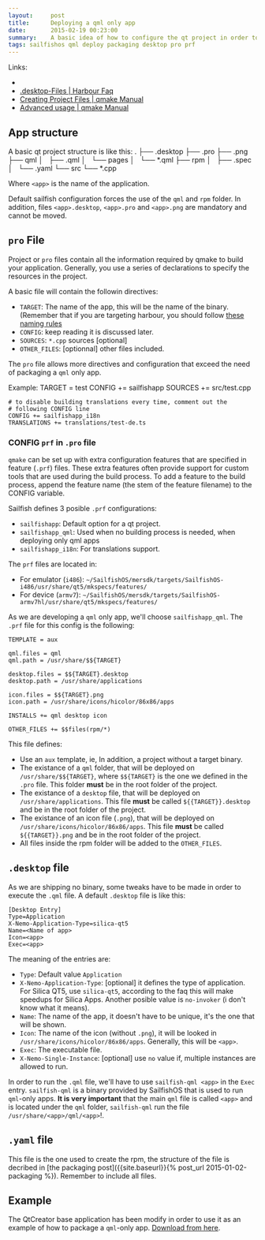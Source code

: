 ```yaml
---
layout:     post
title:      Deploying a qml only app
date:       2015-02-19 00:23:00
summary:    A basic idea of how to configure the qt project in order to deploy a qml-only application.
tags: sailfishos qml deploy packaging desktop pro prf
---
```


Links:
* [](https://together.jolla.com/question/59041/how-to-deploy-qtqml-application-without-sdk/#post-id-60298)
* [.desktop-Files | Harbour Faq](https://harbour.jolla.com/faq#4.1.0)
* [Creating Project Files | qmake Manual](http://doc.qt.io/qt-5/qmake-project-files.html)
* [Advanced usage | qmake Manual](http://doc.qt.io/qt-5/qmake-advanced-usage.html)

## App structure

A basic qt project structure is like this:
    .
    ├── <app>.desktop
    ├── <app>.pro
    ├── <app>.png
    ├── qml
    │   ├── <app>.qml
    │   └── pages
    │       └── *.qml
    ├── rpm
    │   ├── <app>.spec
    │   └── <app>.yaml
    └── src
        └── *.cpp


Where `<app>` is the name of the application.

Default sailfish configuration forces the use of the `qml` and `rpm` folder. In addition, files `<app>.desktop`, `<app>.pro` and `<app>.png` are mandatory and cannot be moved.

## `pro` File

Project or `pro` files contain all the information required by qmake to build your application. Generally, you use a series of declarations to specify the resources in the project.

A basic file will contain the followin directives:

* `TARGET`: The name of the app, this will be the name of the binary. (Remember that if you are targeting harbour, you should follow [these naming rules](https://harbour.jolla.com/faq#Naming)
* `CONFIG`: keep reading it is discussed later.
* `SOURCES`: `*.cpp` sources [optional]
* `OTHER_FILES`: [optionnal] other files included.

The `pro` file allows more directives and configuration that exceed the need of packaging a `qml` only app.

Example:
    TARGET = test
    CONFIG += sailfishapp
    SOURCES += src/test.cpp
    
    # to disable building translations every time, comment out the
    # following CONFIG line
    CONFIG += sailfishapp_i18n
    TRANSLATIONS += translations/test-de.ts

### CONFIG `prf` in `.pro` file

`qmake` can be set up with extra configuration features that are specified in feature (`.prf`) files. These extra features often provide support for custom tools that are used during the build process. To add a feature to the build process, append the feature name (the stem of the feature filename) to the CONFIG variable.

Sailfish defines 3 posible `.prf` configurations:

* `sailfishapp`: Default option for a qt project.
* `sailfishapp_qml`: Used when no building process is needed, when deploying only qml apps
* `sailfishapp_i18n`: For translations support.

The `prf` files are located in:

* For emulator (`i486`): `~/SailfishOS/mersdk/targets/SailfishOS-i486/usr/share/qt5/mkspecs/features/`
* For device (`armv7`): `~/SailfishOS/mersdk/targets/SailfishOS-armv7hl/usr/share/qt5/mkspecs/features/`

As we are developing a `qml` only app, we'll choose `sailfishapp_qml`.
The `.prf` file for this config is the following:

    TEMPLATE = aux
    
    qml.files = qml
    qml.path = /usr/share/$${TARGET}
    
    desktop.files = $${TARGET}.desktop
    desktop.path = /usr/share/applications
    
    icon.files = $${TARGET}.png
    icon.path = /usr/share/icons/hicolor/86x86/apps
    
    INSTALLS += qml desktop icon
    
    OTHER_FILES += $$files(rpm/*)

This file defines:

* Use an `aux` template, ie, In addition, a project without a target binary.
* The existance of a `qml` folder, that will be deployed on `/usr/share/$${TARGET}`, where `$${TARGET}` is the one we defined in the `.pro` file. This folder **must** be in the root folder of the project.
* The existance of a `desktop` file, that will be deployed on `/usr/share/applications`. This file **must** be called `${{TARGET}}.desktop` and be in the root folder of the project.
* The existance of an icon file (`.png`), that will be deployed on `/usr/share/icons/hicolor/86x86/apps`. This file **must** be called `${{TARGET}}.png` and be in the root folder of the project.
* All files inside the rpm folder will be added to the `OTHER_FILES`.

## `.desktop` file

As we are shipping no binary, some tweaks have to be made in order to execute the `.qml` file. A default `.desktop` file is like this:

    [Desktop Entry]
    Type=Application
    X-Nemo-Application-Type=silica-qt5
    Name=<Name of app>
    Icon=<app>
    Exec=<app>

The meaning of the entries are:
* `Type`: Default value `Application`
* `X-Nemo-Application-Type`: [optional] it defines the type of application. For Silica QT5, use `silica-qt5`, according to the faq this will make speedups for Silica Apps. Another posible value is `no-invoker` (i don't know what it means).
* `Name`: The name of the app, it doesn't have to be unique, it's the one that will be shown.
* `Icon`: The name of the icon (without `.png`), it will be looked in `/usr/share/icons/hicolor/86x86/apps`. Generally, this will be `<app>`.
* `Exec`: The executable file.
* `X-Nemo-Single-Instance`: [optional] use `no` value if, multiple instances are allowed to run.

In order to run the `.qml` file, we'll have to use `sailfish-qml <app>` in the `Exec` entry. `sailfish-qml` is a binary provided by SailfishOS that is used to run `qml`-only apps. **It is very important** that the main `qml` file is called `<app>` and is located under the `qml` folder, `sailfish-qml` run the file `/usr/share/<app>/qml/<app>`!.

## `.yaml` file

This file is the one used to create the rpm, the structure of the file is decribed in [the packaging post]({{site.baseurl}}{% post_url 2015-01-02-packaging %}). Remember to include all files.

## Example

The QtCreator base application has been modify in order to use it as an example of how to package a `qml`-only app. [Download from here]({{site.baseurl}}/example/example-qml-only.zip).




